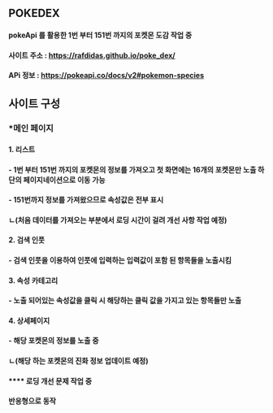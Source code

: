 ## POKEDEX
#### pokeApi 를 활용한 1번 부터 151번 까지의 포켓몬 도감 작업 중
#### 사이트 주소 : https://rafdidas.github.io/poke_dex/
#### APi 정보 : https://pokeapi.co/docs/v2#pokemon-species

## 사이트 구성
### *메인 페이지 
#### 1. 리스트
#### - 1번 부터 151번 까지의 포켓몬의 정보를 가져오고 첫 화면에는 16개의 포켓몬만 노출 하단의 페이지네이션으로 이동 가능 
#### - 151번까지 정보를 가져왔으므로 속성값은 전부 표시
#### ㄴ(처음 데이터를 가져오는 부분에서 로딩 시간이 걸려 개선 사항 작업 예정)

#### 2. 검색 인풋
#### - 검색 인풋을 이용하여 인풋에 입력하는 입력값이 포함 된 항목들을 노출시킴

#### 3. 속성 카테고리
#### - 노출 되어있는 속성값을 클릭 시 해당하는 클릭 값을 가지고 있는 항목들만 노출

#### 4. 상세페이지
#### - 해당 포켓몬의 정보를 노출 중
#### ㄴ(해당 하는 포켓몬의 진화 정보 업데이트 예정)

#### **** 로딩 개선 문제 작업 중
#### 반응형으로 동작
